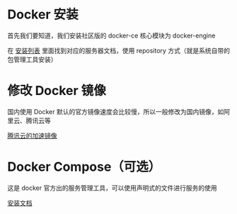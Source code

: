 # Docker 安装

首先我们要知道，我们安装社区版的 docker-ce 核心模块为 docker-engine

在 [安装列表](https://docs.docker.com/engine/install/) 里面找到对应的服务器文档，使用 repository 方式（就是系统自带的包管理工具安装）

# 修改 Docker 镜像

国内使用 Docker 默认的官方镜像速度会比较慢，所以一般修改为国内镜像，如阿里云、腾讯云等

[腾讯云的加速镜像](https://cloud.tencent.com/document/product/1207/45596)

# Docker Compose（可选）

这是 docker 官方出的服务管理工具，可以使用声明式的文件进行服务的使用

[安装文档](https://docs.docker.com/compose/install/)